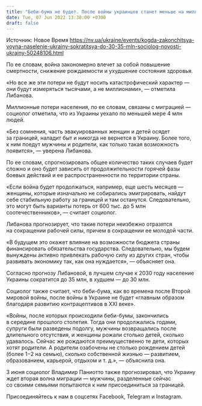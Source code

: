 ```yaml
---
title: "Беби-бума не будет. После войны украинцев станет меньше на миллионы — известный социолог Либанова"
date: Tue, 07 Jun 2022 13:38:00 +0300
draft: false
---
```

Источник: Новое Время https://nv.ua/ukraine/events/kogda-zakonchitsya-voyna-naselenie-ukrainy-sokratitsya-do-30-35-mln-sociolog-novosti-ukrainy-50248106.html


По ее словам, война закономерно влечет за собой повышение смертности, снижение рождаемости и ухудшение состояния здоровья.

«Но все же эти потери не будут носить катастрофический характер — они будут измеряться тысячами, а не миллионами», — отметила Либанова.

Миллионные потери населения, по ее словам, связаны с миграцией — социолог отметила, что из Украины уехало по меньшей мере 4 млн людей.

«Без сомнения, часть эвакуированных женщин и детей осядет за границей, наладит быт и никогда не вернется в Украину. Более того, к ним поедут мужчины и родители, как только такая возможность появится», — уверена Либанова.

По ее словам, спрогнозировать общее количество таких случаев будет сложно и оно будет зависить от продолжительности горячей фазы боевых действий и ее распространенности по территории страны.

«Если война будет продолжаться, например, еще шесть месяцев — женщины, которые изначально не собирались эмигрировать, найдут себе стабильную работу за границей и там останутся. Следовательно, это могут быть варианты потерь от 600 тыс. до 5 млн соотечественников», — считает социолог.

Либанова прогнозирует, что такие потери неизбежно отразятся на сокращении рабочей силы, причем в сокращении ее молодой части.

«В будущем это окажет влияние на возможности бюджета страны финансировать обязательства государства. Следовательно, мы будем вынуждены активно привлекать рабочую силу из других стран, чтобы развивать экономику так, как она нуждается», — объясняет она.

Согласно прогнозу Либановой, в лучшем случае к 2030 году население Украины сократится до 35 млн, в худшем — до 30 млн.

Социолог также считает, что беби-бума, как во времена после Второй мировой войны, после войны в Украине не будет «главным образом благодаря развитию контрацептивов в ХХІ веке».

«Войны, после которых происходили беби-бумы, закончились в середине прошлого столетия. Тогда они продолжались годами, супруги были разведены подолгу, мужчины возвращались после длительного отсутствия, и женщины рожали столько детей, сколько удавалось. Сейчас же рождаются преимущественно те дети, которых хотят родители. А родители озабочены не столько рождением детей (более 1−2 на семью), сколько собственной жизнью — развитием, образованием, карьерой, отдыхом и т. д.», — объяснила она.

3 июня социолог Владимир Паниотто также прогнозировал, что Украину ждет вторая волна миграции — мужчины, разделенные сейчас со своими семьями попытаются к ним присоединиться за границей.

Присоединяйтесь к нам в соцсетях Facebook, Telegram и Instagram.
